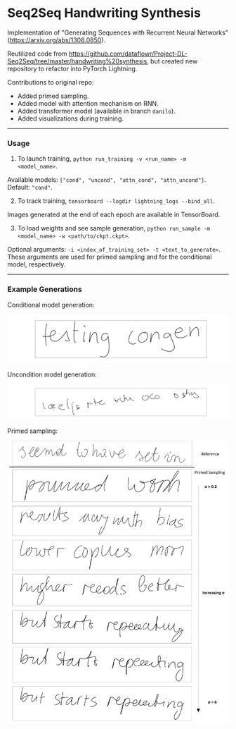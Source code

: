 # Seq2Seq Handwriting Synthesis

Implementation of "Generating Sequences with Recurrent Neural Networks" (https://arxiv.org/abs/1308.0850).

Reutilized code from https://github.com/dataflowr/Project-DL-Seq2Seq/tree/master/handwriting%20synthesis, but created 
new repository to refactor into PyTorch Lightning.

Contributions to original repo:
- Added primed sampling.
- Added model with attention mechanism on RNN.
- Added transformer model (available in branch `danilo`).
- Added visualizations during training.

***

### Usage
1. To launch training, ``python run_training -v <run_name> -m <model_name>``.

Available models: ``["cond", "uncond", "attn_cond", "attn_uncond"]``. Default: `"cond"`.

2. To track training, ``tensorboard --logdir lightning_logs --bind_all``.

Images generated at the end of each epoch are available in TensorBoard.

3. To load weights and see sample generation, ``python run_sample -m <model_name> -w <path/to/ckpt.ckpt>``.

Optional arguments: ``-i <index_of_training_set> -t <text_to_generate>``. These arguments are used for primed 
sampling and for the 
conditional model, respectively.

***

### Example Generations
Conditional model generation:

![Conditional model generation](figs/congen.png)

Uncondition model generation:

![Unconditional model generation](figs/uncond.png)

Primed sampling:

![Primed sampling](figs/primed.jpeg)